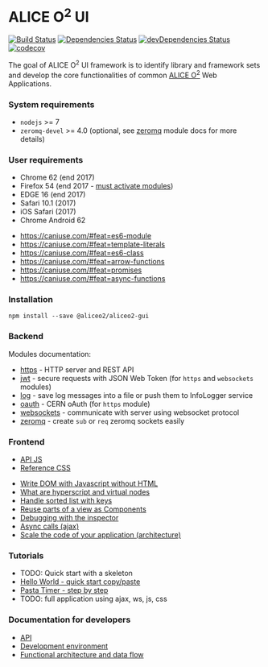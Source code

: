 # ALICE O<sup>2</sup> UI

[![Build Status](https://travis-ci.org/AliceO2Group/Gui.svg?branch=master)](https://travis-ci.org/AliceO2Group/Gui)
[![Dependencies Status](https://david-dm.org/AliceO2Group/Gui/status.svg)](https://david-dm.org/AliceO2Group/Gui)
[![devDependencies Status](https://david-dm.org/AliceO2Group/Gui/dev-status.svg)](https://david-dm.org/AliceO2Group/Gui?type=dev)
[![codecov](https://codecov.io/gh/AliceO2Group/Gui/branch/master/graph/badge.svg)](https://codecov.io/gh/AliceO2Group/Gui)

The goal of ALICE O<sup>2</sup> UI framework is to identify library and framework sets and develop the core functionalities of common [ALICE O<sup>2</sup>](https://alice-o2.web.cern.ch) Web Applications.

### System requirements
* `nodejs` >= 7
* `zeromq-devel` >= 4.0 (optional, see [zeromq](docs/ZMQ.md) module docs for more details)

### User requirements
- Chrome 62 (end 2017)
- Firefox 54 (end 2017 - [must activate modules](docs/guides/firefox-modules.md))
- EDGE 16 (end 2017)
- Safari 10.1 (2017)
- iOS Safari (2017)
- Chrome Android 62
* https://caniuse.com/#feat=es6-module
* https://caniuse.com/#feat=template-literals
* https://caniuse.com/#feat=es6-class
* https://caniuse.com/#feat=arrow-functions
* https://caniuse.com/#feat=promises
* https://caniuse.com/#feat=async-functions

### Installation
```
npm install --save @aliceo2/aliceo2-gui
```

### Backend
Modules documentation:
* [https](docs/HTTP.md) - HTTP server and REST API
* [jwt](docs/JWT.md) - secure requests with JSON Web Token (for `https` and `websockets` modules)
* [log](docs/LOG.md) - save log messages into a file or push them to InfoLogger service
* [oauth](docs/OAUTH.md) - CERN oAuth (for `https` module)
* [websockets](docs/WS.md) - communicate with server using websocket protocol
* [zeromq](docs/ZMQ.md) - create `sub` or `req` zeromq sockets easily

### Frontend
* [API JS](docs/reference/frontend-js.md)
* [Reference CSS](docs/reference/frontend-css.md)

- [Write DOM with Javascript without HTML](./docs/guides/reactive-programming.md)
- [What are hyperscript and virtual nodes](./docs/guides/vnodes.md)
- [Handle sorted list with keys](./docs/guides/keys.md)
- [Reuse parts of a view as Components](./docs/guides/components.md)
- [Debugging with the inspector](./docs/guides/debug.md)
- [Async calls (ajax)](./docs/guides/async-calls.md)
- [Scale the code of your application (architecture)](./docs/guides/scale-app.md)

### Tutorials
- TODO: Quick start with a skeleton
- [Hello World - quick start copy/paste](./docs/tutorials/hello-world.md)
- [Pasta Timer - step by step](./docs/tutorials/pasta-timer.md)
- TODO: full application using ajax, ws, js, css

### Documentation for developers
* [API](docs/API.md)
* [Development environment](docs/DEV.md)
* [Functional architecture and data flow](docs/ARCH.md)
